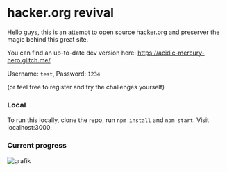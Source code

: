 # hacker.org revival

Hello guys, this is an attempt to open source hacker.org and preserver the magic behind this great site.

You can find an up-to-date dev version here: https://acidic-mercury-hero.glitch.me/

Username: `test`, Password: `1234`

(or feel free to register and try the challenges yourself)

### Local

To run this locally, clone the repo, run `npm install` and `npm start`. Visit localhost:3000.

### Current progress

![grafik](https://user-images.githubusercontent.com/13507950/90256300-d243f480-de45-11ea-9b7b-ff80e37ec3f1.png)

